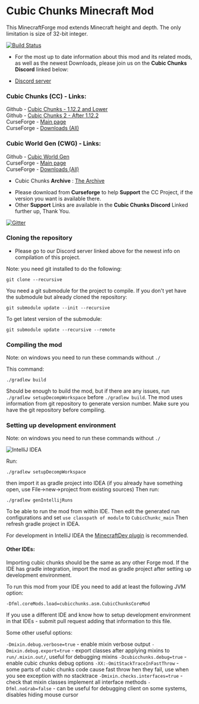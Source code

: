 # Cubic Chunks Minecraft Mod

This MinecraftForge mod extends Minecraft height and depth. The only limitation is size of 32-bit integer.

[![Build Status](https://travis-ci.org/OpenCubicChunks/CubicChunks.svg?branch=MC_1.12)](https://travis-ci.org/OpenCubicChunks/CubicChunks)

* For the most up to date information about this mod and its related mods, as well as the newest Downloads, please join us on the **Cubic Chunks Discord** linked below:

* [Discord server](https://discord.gg/kMfWg9m)  
  

### Cubic Chunks (CC) - Links:  

Github - [Cubic Chunks - 1.12.2 and Lower](https://github.com/OpenCubicChunks/CubicChunks)  
Github - [Cubic Chunks 2 - After 1.12.2](https://github.com/OpenCubicChunks/CubicChunks2)  
CurseForge - [Main page](https://www.curseforge.com/minecraft/mc-mods/opencubicchunks)  
CurseForge - [Downloads (All)](https://www.curseforge.com/minecraft/mc-mods/opencubicchunks/files/all)  
  
###  Cubic World Gen (CWG) - Links:  

Github - [Cubic World Gen](https://github.com/OpenCubicChunks/CubicWorldGen)  
CurseForge - [Main page](https://www.curseforge.com/minecraft/mc-mods/cubicworldgen)  
CurseForge - [Downloads (All)](https://www.curseforge.com/minecraft/mc-mods/cubicworldgen/files/all)  
  
  * Cubic Chunks **Archive** : [The Archive](https://www.mediafire.com/folder/i9adl2fo9yoas/Cubic%20Chunks)  
  - Please download from **Curseforge** to help **Support** the CC Project, if the version you want is available there.  
  - Other **Support** Links are available in the **Cubic Chunks Discord** Linked further up, Thank You. 
  
[![Gitter](https://badges.gitter.im/Join%20Chat.svg)](https://gitter.im/CubicChunks-dev/Lobby?utm_source=badge&utm_medium=badge&utm_campaign=pr-badge&utm_content=badge)


### Cloning the repository

* Please go to our Discord server linked above for the newest info on compilation of this project. 

Note: you need git installed to do the following:
```
git clone --recursive
```
You need a git submodule for the project to compile.
If you don't yet have the submodule but already cloned the repository:
```
git submodule update --init --recursive
```

To get latest version of the submodule:
```
git submodule update --recursive --remote
```

### Compiling the mod
Note: on windows you need to run these commands without `./`

This command:
```
./gradlew build
```
Should be enough to build the mod, but if there are any issues, run `./gradlew setupDecompWorkspace` before `./gradlew build`.
The mod uses information from git repository to generate version number. Make sure you have the git repository before compiling.

### Setting up development environment
Note: on windows you need to run these commands without `./`

![IntelliJ IDEA](intellij-logo.png)

Run:
```
./gradlew setupDecompWorkspace
```
then import it as gradle project into IDEA (if you already have something open, use File->new->project from existing sources)
Then run:
```
./gradlew genIntellijRuns
```
To be able to run the mod from within IDE. Then edit the generated run configurations and set `use classpath of module` to `CubicChunkc_main`
Then refresh gradle project in IDEA.

For development in IntelliJ IDEA the [MinecraftDev plugin](https://plugins.jetbrains.com/idea/plugin/8327-minecraft-development) is recommended.


#### Other IDEs:

Importing cubic chunks should be the same as any other Forge mod. If the IDE has gradle integration, import the mod as gradle project after setting
 up development environment.
 
To run this mod from your IDE you need to add at least the following JVM option:
```
-Dfml.coreMods.load=cubicchunks.asm.CubicChunksCoreMod
```

If you use a different IDE and know how to setup development environment in that IDEs - submit pull request adding that information to this file.

Some other useful options:

`-Dmixin.debug.verbose=true` - enable mixin verbose output
`-Dmixin.debug.export=true` - export classes after applying mixins to `run/.mixin.out/`, useful for debugging mixins
`-Dcubicchunks.debug=true` - enable cubic chunks debug options
`-XX:-OmitStackTraceInFastThrow` - some parts of cubic chunks code cause fast throw hen they fail, use when you see exception with no stacktrace
`-Dmixin.checks.interfaces=true` - check that mixin classes implement all interface methods
`-Dfml.noGrab=false` - can be useful for debugging client on some systems, disables hiding mouse cursor


